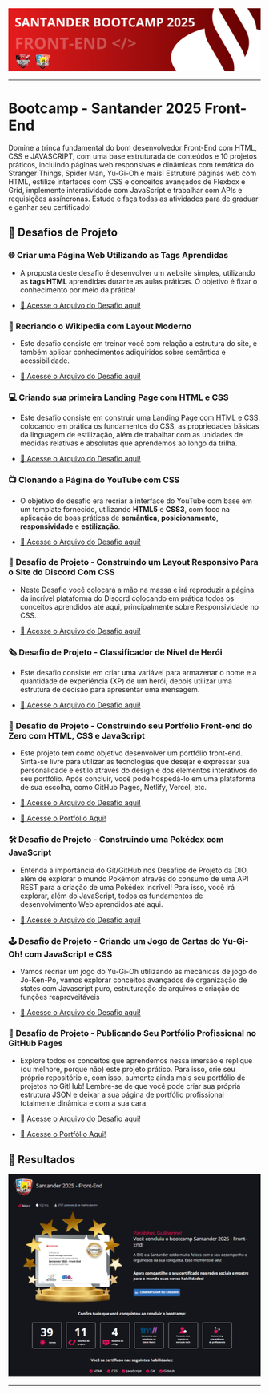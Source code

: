 <img src="./public/images/SantanderBootcampBanner.png" alt="Santander Bootcamp 2025">

---

# Bootcamp - Santander 2025 Front-End
<p>Domine a trinca fundamental do bom desenvolvedor Front-End com HTML, CSS e JAVASCRIPT, com uma base estruturada de conteúdos e 10 projetos práticos, incluindo páginas web responsivas e dinâmicas com temática do Stranger Things, Spider Man, Yu-Gi-Oh e mais! Estruture páginas web com HTML, estilize interfaces com CSS e conceitos avançados de Flexbox e Grid, implemente interatividade com JavaScript e trabalhar com APIs e requisições assíncronas. Estude e faça todas as atividades para de graduar e ganhar seu certificado!</p>

## 🚀 Desafios de Projeto

### 🌐 Criar uma Página Web Utilizando as Tags Aprendidas
- A proposta deste desafio é desenvolver um website simples, utilizando as **tags HTML** aprendidas durante as aulas práticas. O objetivo é fixar o conhecimento por meio da prática!

- [📄 Acesse o Arquivo do Desafio aqui!](./Primeiros%20passos%20com%20HTML/Desafio%20de%20Projeto%20-%20Criando%20uma%20Página%20WEB/Criar%20Uma%20Página%20Web%20Utilizando%20as%20Tags%20Aprendidas.md)

### 🔄 Recriando o Wikipedia com Layout Moderno
- Este desafio consiste em treinar você com relação a estrutura do site, e também aplicar conhecimentos adiquiridos sobre semântica e acessibilidade.

- [📄 Acesse o Arquivo do Desafio aqui!](./Primeiros%20passos%20com%20HTML/Desafio%20de%20Projeto%20-%20Recriando%20o%20Wikipedia%20com%20Layout%20Moderno/Recriando%20o%20Wikipedia%20com%20Layout%20Moderno.md)

### 💻 Criando sua primeira Landing Page com HTML e CSS
- Este desafio consiste em construir uma Landing Page com HTML e CSS, colocando em prática os fundamentos do CSS,
as propriedades básicas da linguagem de estilização, além de trabalhar com as unidades de medidas relativas e absolutas que aprendemos ao longo da trilha.

- [📄 Acesse o Arquivo do Desafio aqui!](./Explorando%20os%20Fundamentos%20do%20CSS/Criando%20sua%20Primeira%20Landing%20Page%20com%20HTML%20e%20CSS/README.md)

### 📺 Clonando a Página do YouTube com CSS

- O objetivo do desafio era recriar a interface do YouTube com base em um template fornecido, utilizando **HTML5** e **CSS3**, com foco na aplicação de boas práticas de **semântica**, **posicionamento**, **responsividade** e **estilização**.

- [📄 Acesse o Arquivo do Desafio aqui!](./Posicionamento%20de%20Elementos%20com%20CSS/Desafio%20de%20Projeto%20-%20Clonando%20a%20Página%20do%20Youtube%20com%20CSS/desafio-de-projeto-clonando-a-pagina-do-youtube-com-css.md)

### 📲 Desafio de Projeto - Construindo um Layout Responsivo Para o Site do Discord Com CSS

- Neste Desafio você colocará a mão na massa e irá reproduzir a página da incrível plataforma do Discord colocando em prática todos os conceitos aprendidos até aqui, principalmente sobre Responsividade no CSS.

- [📄 Acesse o Arquivo do Desafio aqui!](./Posicionamento%20de%20Elementos%20com%20CSS/Construindo%20um%20Layout%20Responsivo%20Para%20o%20Site%20do%20Discord%20Com%20CSS/readme.md)

### 🗞️ Desafio de Projeto - Classificador de Nível de Herói

- Este desafio consiste em criar uma variável para armazenar o nome e a quantidade de experiência (XP) de um herói, depois utilizar uma estrutura de decisão para apresentar uma mensagem.

- [📄 Acesse o Arquivo do Desafio aqui!](./Lógica%20Aplicada%20com%20Javascript/Classificador%20de%20Nível%20de%20Herói/readme.md)

### 💼 Desafio de Projeto - Construindo seu Portfólio Front-end do Zero com HTML, CSS e JavaScript

 - Este projeto tem como objetivo desenvolver um portfólio front-end. Sinta-se livre para utilizar as tecnologias que desejar e expressar sua personalidade e estilo através do design e dos elementos interativos do seu portfólio. Após concluir, você pode hospedá-lo em uma plataforma de sua escolha, como GitHub Pages, Netlify, Vercel, etc.

- [📄 Acesse o Arquivo do Desafio aqui!](./Seus%20Primeiros%20Passos%20com%20JavaScript/Construindo%20seu%20Portfólio%20Front-end%20do%20Zero%20com%20HTML,%20CSS%20e%20JavaScript/readme.md)
- [🔗  Acesse o Portfólio Aqui!](https://guilhermeveigapedromilo.github.io/GuilhermeVeigaPedromilo/)

### 🛠️ Desafio de Projeto - Construindo uma Pokédex com JavaScript

- Entenda a importância do Git/GitHub nos Desafios de Projeto da DIO, além de explorar o mundo Pokémon através do consumo de uma API REST para a criação de uma Pokédex incrível! Para isso, você irá explorar, além do JavaScript, todos os fundamentos de desenvolvimento Web aprendidos até aqui.

- [📄 Acesse o Arquivo do Desafio aqui!](./Consumindo%20APIS%20com%20JavaScript/Construindo%20uma%20Pokédex%20com%20JavaScript/README.MD)

### 🕹️ Desafio de Projeto - Criando um Jogo de Cartas do Yu-Gi-Oh! com JavaScript e CSS

- Vamos recriar um jogo do Yu-Gi-Oh utilizando as mecânicas de jogo do Jo-Ken-Po, vamos explorar conceitos avançados de organização de states com Javascript puro, estruturação de arquivos e criação de funções reaproveitáveis

- [📄 Acesse o Arquivo do Desafio aqui!](./Criando%20Páginas%20Web%20Dinâmicas%20e%20Interativas/Criando%20um%20Jogo%20de%20Cartas%20do%20YuGiOh%20com%20JavaScript%20e%20CSS/readme.md)

### 📡 Desafio de Projeto - Publicando Seu Portfólio Profissional no GitHub Pages

- Explore todos os conceitos que aprendemos nessa imersão e replique (ou melhore, porque não) este projeto prático. Para isso, crie seu próprio repositório e, com isso, aumente ainda mais seu portfólio de projetos no GitHub! Lembre-se de que você pode criar sua própria estrutura JSON e deixar a sua página de portfólio profissional totalmente dinâmica e com a sua cara.

- [📄 Acesse o Arquivo do Desafio aqui!](./Criando%20Páginas%20Web%20Dinâmicas%20e%20Interativas/Publicando%20Seu%20Portfólio%20Profissional%20no%20GitHub%20Pages/readme.md)
- [🔗  Acesse o Portfólio Aqui!](https://guilhermeveigapedromilo.github.io/GuilhermeVeigaPedromilo/)

## 🎯 Resultados

<img src="./public/images/certificado.png" alt="Santander Bootcamp 2025 - Certificado">

---